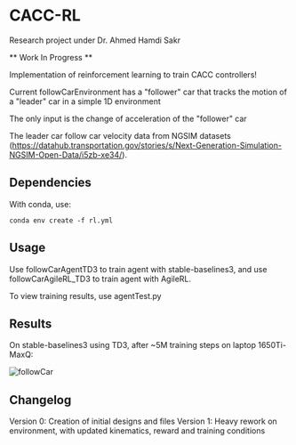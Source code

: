 # CACC-RL

Research project under Dr. Ahmed Hamdi Sakr
 
** Work In Progress **

Implementation of reinforcement learning to train CACC controllers! 

Current followCarEnvironment has a "follower" car that tracks the motion of a "leader" car in a simple 1D environment 

The only input is the change of acceleration of the "follower" car

The leader car follow car velocity data from NGSIM datasets (https://datahub.transportation.gov/stories/s/Next-Generation-Simulation-NGSIM-Open-Data/i5zb-xe34/). 

## Dependencies

With conda, use: 

`conda env create -f rl.yml`

## Usage 

Use followCarAgentTD3 to train agent with stable-baselines3, and use followCarAgileRL_TD3 to train agent with AgileRL. 

To view training results, use agentTest.py 

## Results

On stable-baselines3 using TD3, after ~5M training steps on laptop 1650Ti-MaxQ: 

![followCar]([https://github.com/stevfu/CACC-RL/blob/main/td3_followCar_v0.gif](https://github.com/stevfu/CACC-RL/blob/main/trained_agent/td3_followCar_v1_2.gif))

## Changelog 
Version 0: Creation of initial designs and files 
Version 1: Heavy rework on environment, with updated kinematics, reward and training conditions
